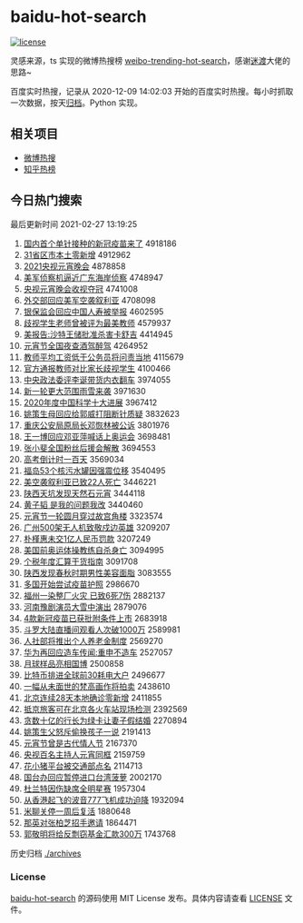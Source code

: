 # baidu-hot-search

[![license](https://img.shields.io/github/license/Arrackisarookie/baidu-hot-search)](https://github.com/Arrackisarookie/baidu-hot-search/blob/master/LICENSE)

灵感来源，ts 实现的微博热搜榜 [weibo-trending-hot-search](https://github.com/justjavac/weibo-trending-hot-search)，感谢[迷渡](https://github.com/justjavac)大佬的思路~

百度实时热搜，记录从 2020-12-09 14:02:03 开始的百度实时热搜。每小时抓取一次数据，按天[归档](./archives)。Python 实现。

## 相关项目
+ [微博热搜](https://github.com/Arrackisarookie/weibo-hot-search)
+ [知乎热榜](https://github.com/Arrackisarookie/zhihu-top-search)

## 今日热门搜索

<!-- Rank Begin -->

最后更新时间 2021-02-27 13:19:25

1. [国内首个单针接种的新冠疫苗来了](http://www.baidu.com/baidu?cl=3&tn=SE_baiduhomet8_jmjb7mjw&rsv_dl=fyb_top&fr=top1000&wd=%B9%FA%C4%DA%CA%D7%B8%F6%B5%A5%D5%EB%BD%D3%D6%D6%B5%C4%D0%C2%B9%DA%D2%DF%C3%E7%C0%B4%C1%CB) 4918186
1. [31省区市本土零新增](http://www.baidu.com/baidu?cl=3&tn=SE_baiduhomet8_jmjb7mjw&rsv_dl=fyb_top&fr=top1000&wd=31%CA%A1%C7%F8%CA%D0%B1%BE%CD%C1%C1%E3%D0%C2%D4%F6) 4912962
1. [2021央视元宵晚会](http://www.baidu.com/baidu?cl=3&tn=SE_baiduhomet8_jmjb7mjw&rsv_dl=fyb_top&fr=top1000&wd=2021%D1%EB%CA%D3%D4%AA%CF%FC%CD%ED%BB%E1) 4878858
1. [美军侦察机逼近广东海岸侦察](http://www.baidu.com/baidu?cl=3&tn=SE_baiduhomet8_jmjb7mjw&rsv_dl=fyb_top&fr=top1000&wd=%C3%C0%BE%FC%D5%EC%B2%EC%BB%FA%B1%C6%BD%FC%B9%E3%B6%AB%BA%A3%B0%B6%D5%EC%B2%EC) 4748947
1. [央视元宵晚会收视夺冠](http://www.baidu.com/baidu?cl=3&tn=SE_baiduhomet8_jmjb7mjw&rsv_dl=fyb_top&fr=top1000&wd=%D1%EB%CA%D3%D4%AA%CF%FC%CD%ED%BB%E1%CA%D5%CA%D3%B6%E1%B9%DA) 4741008
1. [外交部回应美军空袭叙利亚](http://www.baidu.com/baidu?cl=3&tn=SE_baiduhomet8_jmjb7mjw&rsv_dl=fyb_top&fr=top1000&wd=%CD%E2%BD%BB%B2%BF%BB%D8%D3%A6%C3%C0%BE%FC%BF%D5%CF%AE%D0%F0%C0%FB%D1%C7) 4708098
1. [银保监会回应中国人寿被举报](http://www.baidu.com/baidu?cl=3&tn=SE_baiduhomet8_jmjb7mjw&rsv_dl=fyb_top&fr=top1000&wd=%D2%F8%B1%A3%BC%E0%BB%E1%BB%D8%D3%A6%D6%D0%B9%FA%C8%CB%CA%D9%B1%BB%BE%D9%B1%A8) 4602595
1. [歧视学生老师曾被评为最美教师](http://www.baidu.com/baidu?cl=3&tn=SE_baiduhomet8_jmjb7mjw&rsv_dl=fyb_top&fr=top1000&wd=%C6%E7%CA%D3%D1%A7%C9%FA%C0%CF%CA%A6%D4%F8%B1%BB%C6%C0%CE%AA%D7%EE%C3%C0%BD%CC%CA%A6) 4579937
1. [美报告:沙特王储批准杀害卡舒吉](http://www.baidu.com/baidu?cl=3&tn=SE_baiduhomet8_jmjb7mjw&rsv_dl=fyb_top&fr=top1000&wd=%C3%C0%B1%A8%B8%E6%3A%C9%B3%CC%D8%CD%F5%B4%A2%C5%FA%D7%BC%C9%B1%BA%A6%BF%A8%CA%E6%BC%AA) 4414945
1. [元宵节全国夜查酒驾醉驾](http://www.baidu.com/baidu?cl=3&tn=SE_baiduhomet8_jmjb7mjw&rsv_dl=fyb_top&fr=top1000&wd=%D4%AA%CF%FC%BD%DA%C8%AB%B9%FA%D2%B9%B2%E9%BE%C6%BC%DD%D7%ED%BC%DD) 4264952
1. [教师平均工资低于公务员将问责当地](http://www.baidu.com/baidu?cl=3&tn=SE_baiduhomet8_jmjb7mjw&rsv_dl=fyb_top&fr=top1000&wd=%BD%CC%CA%A6%C6%BD%BE%F9%B9%A4%D7%CA%B5%CD%D3%DA%B9%AB%CE%F1%D4%B1%BD%AB%CE%CA%D4%F0%B5%B1%B5%D8) 4115679
1. [官方通报教师对比家长歧视学生](http://www.baidu.com/baidu?cl=3&tn=SE_baiduhomet8_jmjb7mjw&rsv_dl=fyb_top&fr=top1000&wd=%B9%D9%B7%BD%CD%A8%B1%A8%BD%CC%CA%A6%B6%D4%B1%C8%BC%D2%B3%A4%C6%E7%CA%D3%D1%A7%C9%FA) 4100466
1. [中央政法委评李诞带货内衣翻车](http://www.baidu.com/baidu?cl=3&tn=SE_baiduhomet8_jmjb7mjw&rsv_dl=fyb_top&fr=top1000&wd=%D6%D0%D1%EB%D5%FE%B7%A8%CE%AF%C6%C0%C0%EE%B5%AE%B4%F8%BB%F5%C4%DA%D2%C2%B7%AD%B3%B5) 3974055
1. [新一轮更大范围雨雪来袭](http://www.baidu.com/baidu?cl=3&tn=SE_baiduhomet8_jmjb7mjw&rsv_dl=fyb_top&fr=top1000&wd=%D0%C2%D2%BB%C2%D6%B8%FC%B4%F3%B7%B6%CE%A7%D3%EA%D1%A9%C0%B4%CF%AE) 3971630
1. [2020年度中国科学十大进展](http://www.baidu.com/baidu?cl=3&tn=SE_baiduhomet8_jmjb7mjw&rsv_dl=fyb_top&fr=top1000&wd=2020%C4%EA%B6%C8%D6%D0%B9%FA%BF%C6%D1%A7%CA%AE%B4%F3%BD%F8%D5%B9) 3967412
1. [姚策生母回应给郭威打阻断针质疑](http://www.baidu.com/baidu?cl=3&tn=SE_baiduhomet8_jmjb7mjw&rsv_dl=fyb_top&fr=top1000&wd=%D2%A6%B2%DF%C9%FA%C4%B8%BB%D8%D3%A6%B8%F8%B9%F9%CD%FE%B4%F2%D7%E8%B6%CF%D5%EB%D6%CA%D2%C9) 3832623
1. [重庆公安局原局长邓恢林被公诉](http://www.baidu.com/baidu?cl=3&tn=SE_baiduhomet8_jmjb7mjw&rsv_dl=fyb_top&fr=top1000&wd=%D6%D8%C7%EC%B9%AB%B0%B2%BE%D6%D4%AD%BE%D6%B3%A4%B5%CB%BB%D6%C1%D6%B1%BB%B9%AB%CB%DF) 3801976
1. [王一博回应邓亚萍喊话上奥运会](http://www.baidu.com/baidu?cl=3&tn=SE_baiduhomet8_jmjb7mjw&rsv_dl=fyb_top&fr=top1000&wd=%CD%F5%D2%BB%B2%A9%BB%D8%D3%A6%B5%CB%D1%C7%C6%BC%BA%B0%BB%B0%C9%CF%B0%C2%D4%CB%BB%E1) 3698481
1. [张小斐全国粉丝后援会解散](http://www.baidu.com/baidu?cl=3&tn=SE_baiduhomet8_jmjb7mjw&rsv_dl=fyb_top&fr=top1000&wd=%D5%C5%D0%A1%EC%B3%C8%AB%B9%FA%B7%DB%CB%BF%BA%F3%D4%AE%BB%E1%BD%E2%C9%A2) 3694553
1. [高考倒计时一百天](http://www.baidu.com/baidu?cl=3&tn=SE_baiduhomet8_jmjb7mjw&rsv_dl=fyb_top&fr=top1000&wd=%B8%DF%BF%BC%B5%B9%BC%C6%CA%B1%D2%BB%B0%D9%CC%EC) 3569034
1. [福岛53个核污水罐因强震位移](http://www.baidu.com/baidu?cl=3&tn=SE_baiduhomet8_jmjb7mjw&rsv_dl=fyb_top&fr=top1000&wd=%B8%A3%B5%BA53%B8%F6%BA%CB%CE%DB%CB%AE%B9%DE%D2%F2%C7%BF%D5%F0%CE%BB%D2%C6) 3540495
1. [美空袭叙利亚已致22人死亡](http://www.baidu.com/baidu?cl=3&tn=SE_baiduhomet8_jmjb7mjw&rsv_dl=fyb_top&fr=top1000&wd=%C3%C0%BF%D5%CF%AE%D0%F0%C0%FB%D1%C7%D2%D1%D6%C222%C8%CB%CB%C0%CD%F6) 3446221
1. [陕西天坑发现天然石元宵](http://www.baidu.com/baidu?cl=3&tn=SE_baiduhomet8_jmjb7mjw&rsv_dl=fyb_top&fr=top1000&wd=%C9%C2%CE%F7%CC%EC%BF%D3%B7%A2%CF%D6%CC%EC%C8%BB%CA%AF%D4%AA%CF%FC) 3444118
1. [黄子韬 是我的问题我改](http://www.baidu.com/baidu?cl=3&tn=SE_baiduhomet8_jmjb7mjw&rsv_dl=fyb_top&fr=top1000&wd=%BB%C6%D7%D3%E8%BA%20%CA%C7%CE%D2%B5%C4%CE%CA%CC%E2%CE%D2%B8%C4) 3440460
1. [元宵节一轮圆月穿过故宫角楼](http://www.baidu.com/baidu?cl=3&tn=SE_baiduhomet8_jmjb7mjw&rsv_dl=fyb_top&fr=top1000&wd=%D4%AA%CF%FC%BD%DA%D2%BB%C2%D6%D4%B2%D4%C2%B4%A9%B9%FD%B9%CA%B9%AC%BD%C7%C2%A5) 3323574
1. [广州500架无人机致敬戍边英雄](http://www.baidu.com/baidu?cl=3&tn=SE_baiduhomet8_jmjb7mjw&rsv_dl=fyb_top&fr=top1000&wd=%B9%E3%D6%DD500%BC%DC%CE%DE%C8%CB%BB%FA%D6%C2%BE%B4%CA%F9%B1%DF%D3%A2%D0%DB) 3209207
1. [朴槿惠未交1亿人民币罚款](http://www.baidu.com/baidu?cl=3&tn=SE_baiduhomet8_jmjb7mjw&rsv_dl=fyb_top&fr=top1000&wd=%C6%D3%E9%C8%BB%DD%CE%B4%BD%BB1%D2%DA%C8%CB%C3%F1%B1%D2%B7%A3%BF%EE) 3207249
1. [美国前奥运体操教练自杀身亡](http://www.baidu.com/baidu?cl=3&tn=SE_baiduhomet8_jmjb7mjw&rsv_dl=fyb_top&fr=top1000&wd=%C3%C0%B9%FA%C7%B0%B0%C2%D4%CB%CC%E5%B2%D9%BD%CC%C1%B7%D7%D4%C9%B1%C9%ED%CD%F6) 3094995
1. [个税年度汇算干货指南](http://www.baidu.com/baidu?cl=3&tn=SE_baiduhomet8_jmjb7mjw&rsv_dl=fyb_top&fr=top1000&wd=%B8%F6%CB%B0%C4%EA%B6%C8%BB%E3%CB%E3%B8%C9%BB%F5%D6%B8%C4%CF) 3091708
1. [陕西发现春秋时期男性美容面脂](http://www.baidu.com/baidu?cl=3&tn=SE_baiduhomet8_jmjb7mjw&rsv_dl=fyb_top&fr=top1000&wd=%C9%C2%CE%F7%B7%A2%CF%D6%B4%BA%C7%EF%CA%B1%C6%DA%C4%D0%D0%D4%C3%C0%C8%DD%C3%E6%D6%AC) 3083555
1. [多国开始尝试疫苗护照](http://www.baidu.com/baidu?cl=3&tn=SE_baiduhomet8_jmjb7mjw&rsv_dl=fyb_top&fr=top1000&wd=%B6%E0%B9%FA%BF%AA%CA%BC%B3%A2%CA%D4%D2%DF%C3%E7%BB%A4%D5%D5) 2986670
1. [福州一染整厂火灾 已致6死7伤](http://www.baidu.com/baidu?cl=3&tn=SE_baiduhomet8_jmjb7mjw&rsv_dl=fyb_top&fr=top1000&wd=%B8%A3%D6%DD%D2%BB%C8%BE%D5%FB%B3%A7%BB%F0%D4%D6%20%D2%D1%D6%C26%CB%C07%C9%CB) 2882137
1. [河南豫剧演员大雪中演出](http://www.baidu.com/baidu?cl=3&tn=SE_baiduhomet8_jmjb7mjw&rsv_dl=fyb_top&fr=top1000&wd=%BA%D3%C4%CF%D4%A5%BE%E7%D1%DD%D4%B1%B4%F3%D1%A9%D6%D0%D1%DD%B3%F6) 2879076
1. [4款新冠疫苗已获批附条件上市](http://www.baidu.com/baidu?cl=3&tn=SE_baiduhomet8_jmjb7mjw&rsv_dl=fyb_top&fr=top1000&wd=4%BF%EE%D0%C2%B9%DA%D2%DF%C3%E7%D2%D1%BB%F1%C5%FA%B8%BD%CC%F5%BC%FE%C9%CF%CA%D0) 2683918
1. [斗罗大陆直播间观看人次破1000万](http://www.baidu.com/baidu?cl=3&tn=SE_baiduhomet8_jmjb7mjw&rsv_dl=fyb_top&fr=top1000&wd=%B6%B7%C2%DE%B4%F3%C2%BD%D6%B1%B2%A5%BC%E4%B9%DB%BF%B4%C8%CB%B4%CE%C6%C61000%CD%F2) 2589981
1. [人社部将推出个人养老金制度](http://www.baidu.com/baidu?cl=3&tn=SE_baiduhomet8_jmjb7mjw&rsv_dl=fyb_top&fr=top1000&wd=%C8%CB%C9%E7%B2%BF%BD%AB%CD%C6%B3%F6%B8%F6%C8%CB%D1%F8%C0%CF%BD%F0%D6%C6%B6%C8) 2569270
1. [华为再回应造车传闻:重申不造车](http://www.baidu.com/baidu?cl=3&tn=SE_baiduhomet8_jmjb7mjw&rsv_dl=fyb_top&fr=top1000&wd=%BB%AA%CE%AA%D4%D9%BB%D8%D3%A6%D4%EC%B3%B5%B4%AB%CE%C5%3A%D6%D8%C9%EA%B2%BB%D4%EC%B3%B5) 2527057
1. [月球样品亮相国博](http://www.baidu.com/baidu?cl=3&tn=SE_baiduhomet8_jmjb7mjw&rsv_dl=fyb_top&fr=top1000&wd=%D4%C2%C7%F2%D1%F9%C6%B7%C1%C1%CF%E0%B9%FA%B2%A9) 2500858
1. [比特币排进全球前30耗电大户](http://www.baidu.com/baidu?cl=3&tn=SE_baiduhomet8_jmjb7mjw&rsv_dl=fyb_top&fr=top1000&wd=%B1%C8%CC%D8%B1%D2%C5%C5%BD%F8%C8%AB%C7%F2%C7%B030%BA%C4%B5%E7%B4%F3%BB%A7) 2496677
1. [一幅从未面世的梵高画作将拍卖](http://www.baidu.com/baidu?cl=3&tn=SE_baiduhomet8_jmjb7mjw&rsv_dl=fyb_top&fr=top1000&wd=%D2%BB%B7%F9%B4%D3%CE%B4%C3%E6%CA%C0%B5%C4%E8%F3%B8%DF%BB%AD%D7%F7%BD%AB%C5%C4%C2%F4) 2438610
1. [北京连续28天本地确诊零新增](http://www.baidu.com/baidu?cl=3&tn=SE_baiduhomet8_jmjb7mjw&rsv_dl=fyb_top&fr=top1000&wd=%B1%B1%BE%A9%C1%AC%D0%F828%CC%EC%B1%BE%B5%D8%C8%B7%D5%EF%C1%E3%D0%C2%D4%F6) 2411855
1. [抵京旅客可在北京各火车站现场检测](http://www.baidu.com/baidu?cl=3&tn=SE_baiduhomet8_jmjb7mjw&rsv_dl=fyb_top&fr=top1000&wd=%B5%D6%BE%A9%C2%C3%BF%CD%BF%C9%D4%DA%B1%B1%BE%A9%B8%F7%BB%F0%B3%B5%D5%BE%CF%D6%B3%A1%BC%EC%B2%E2) 2392569
1. [贪数十亿的行长为绿卡让妻子假结婚](http://www.baidu.com/baidu?cl=3&tn=SE_baiduhomet8_jmjb7mjw&rsv_dl=fyb_top&fr=top1000&wd=%CC%B0%CA%FD%CA%AE%D2%DA%B5%C4%D0%D0%B3%A4%CE%AA%C2%CC%BF%A8%C8%C3%C6%DE%D7%D3%BC%D9%BD%E1%BB%E9) 2270894
1. [姚策生父怒斥偷换孩子一说](http://www.baidu.com/baidu?cl=3&tn=SE_baiduhomet8_jmjb7mjw&rsv_dl=fyb_top&fr=top1000&wd=%D2%A6%B2%DF%C9%FA%B8%B8%C5%AD%B3%E2%CD%B5%BB%BB%BA%A2%D7%D3%D2%BB%CB%B5) 2191413
1. [元宵节曾是古代情人节](http://www.baidu.com/baidu?cl=3&tn=SE_baiduhomet8_jmjb7mjw&rsv_dl=fyb_top&fr=top1000&wd=%D4%AA%CF%FC%BD%DA%D4%F8%CA%C7%B9%C5%B4%FA%C7%E9%C8%CB%BD%DA) 2167370
1. [央视百名主持人元宵同框](http://www.baidu.com/baidu?cl=3&tn=SE_baiduhomet8_jmjb7mjw&rsv_dl=fyb_top&fr=top1000&wd=%D1%EB%CA%D3%B0%D9%C3%FB%D6%F7%B3%D6%C8%CB%D4%AA%CF%FC%CD%AC%BF%F2) 2159759
1. [花小猪平台被交通部点名](http://www.baidu.com/baidu?cl=3&tn=SE_baiduhomet8_jmjb7mjw&rsv_dl=fyb_top&fr=top1000&wd=%BB%A8%D0%A1%D6%ED%C6%BD%CC%A8%B1%BB%BD%BB%CD%A8%B2%BF%B5%E3%C3%FB) 2114713
1. [国台办回应暂停进口台湾菠萝](http://www.baidu.com/baidu?cl=3&tn=SE_baiduhomet8_jmjb7mjw&rsv_dl=fyb_top&fr=top1000&wd=%B9%FA%CC%A8%B0%EC%BB%D8%D3%A6%D4%DD%CD%A3%BD%F8%BF%DA%CC%A8%CD%E5%B2%A4%C2%DC) 2002170
1. [杜兰特因伤缺席全明星赛](http://www.baidu.com/baidu?cl=3&tn=SE_baiduhomet8_jmjb7mjw&rsv_dl=fyb_top&fr=top1000&wd=%B6%C5%C0%BC%CC%D8%D2%F2%C9%CB%C8%B1%CF%AF%C8%AB%C3%F7%D0%C7%C8%FC) 1957304
1. [从香港起飞的波音777飞机成功迫降](http://www.baidu.com/baidu?cl=3&tn=SE_baiduhomet8_jmjb7mjw&rsv_dl=fyb_top&fr=top1000&wd=%B4%D3%CF%E3%B8%DB%C6%F0%B7%C9%B5%C4%B2%A8%D2%F4777%B7%C9%BB%FA%B3%C9%B9%A6%C6%C8%BD%B5) 1932094
1. [米聊关停一周后复活](http://www.baidu.com/baidu?cl=3&tn=SE_baiduhomet8_jmjb7mjw&rsv_dl=fyb_top&fr=top1000&wd=%C3%D7%C1%C4%B9%D8%CD%A3%D2%BB%D6%DC%BA%F3%B8%B4%BB%EE) 1880648
1. [那英对张柏芝招手邀请](http://www.baidu.com/baidu?cl=3&tn=SE_baiduhomet8_jmjb7mjw&rsv_dl=fyb_top&fr=top1000&wd=%C4%C7%D3%A2%B6%D4%D5%C5%B0%D8%D6%A5%D5%D0%CA%D6%D1%FB%C7%EB) 1864471
1. [郭敬明将给反剽窃基金汇款300万](http://www.baidu.com/baidu?cl=3&tn=SE_baiduhomet8_jmjb7mjw&rsv_dl=fyb_top&fr=top1000&wd=%B9%F9%BE%B4%C3%F7%BD%AB%B8%F8%B7%B4%D8%E2%C7%D4%BB%F9%BD%F0%BB%E3%BF%EE300%CD%F2) 1743768
<!-- Rank End -->

历史归档 [./archives](./archives)

### License

[baidu-hot-search](https://github.com/Arrackisarookie/baidu-hot-search) 的源码使用 MIT License 发布。具体内容请查看 [LICENSE](./LICENSE) 文件。
